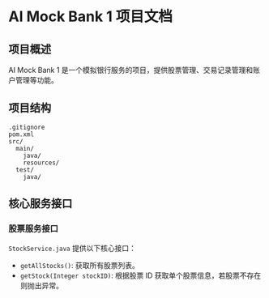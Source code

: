 # AI Mock Bank 1 项目文档

## 项目概述
AI Mock Bank 1 是一个模拟银行服务的项目，提供股票管理、交易记录管理和账户管理等功能。

## 项目结构
```plaintext
.gitignore
pom.xml
src/
  main/
    java/
    resources/
  test/
    java/
```

## 核心服务接口
### 股票服务接口
`StockService.java` 提供以下核心接口：
- `getAllStocks()`: 获取所有股票列表。
- `getStock(Integer stockID)`: 根据股票 ID 获取单个股票信息，若股票不存在则抛出异常。

###